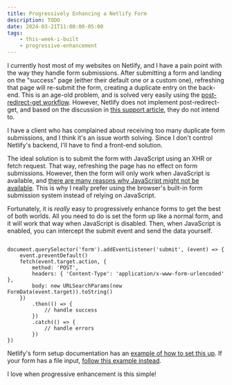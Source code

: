 ```yaml
---
title: Progressively Enhancing a Netlify Form
description: TODO
date: 2024-03-21T11:00:00-05:00
tags:
    - this-week-i-built
    - progressive-enhancement
---
```

I currently host most of my websites on Netlify, and I have a pain point with the way they handle form submissions. After submitting a form and landing on the "success" page (either their default one or a custom one), refreshing that page will re-submit the form, creating a duplicate entry on the back-end. This is an age-old problem, and is solved very easily using the [post-redirect-get workflow](https://en.wikipedia.org/wiki/Post/Redirect/Get). However, Netlify does not implement post-redirect-get, and based on the discussion in [this support article](https://answers.netlify.com/t/receiving-multiple-entries-for-a-single-form/25581/29?page=2), they do not intend to.

I have a client who has complained about receiving too many duplicate form submissions, and I think it's an issue worth solving. Since I don't control Netlify's backend, I'll have to find a front-end solution.

The ideal solution is to submit the form with JavaScript using an XHR or fetch request. That way, refreshing the page has no effect on form submissions. However, then the form will only work when JavaScript is available, and [there are many reasons why JavaScript might not be available](https://www.kryogenix.org/code/browser/everyonehasjs.html). This is why I really prefer using the browser's built-in form submission system instead of relying on JavaScript.

Fortunately, it is *really* easy to progressively enhance forms to get the best of both worlds. All you need to do is set the form up like a normal form, and it will work that way when JavaScript is disabled. Then, when JavaScript is enabled, you can intercept the submit event and send the data yourself.

<pre class="codeWrapper"><code class="language-javascript">
document.querySelector('form').addEventListener('submit', (event) => {
	event.preventDefault()
	fetch(event.target.action, {
		method: 'POST',
		headers: { 'Content-Type': 'application/x-www-form-urlencoded' },
		body: new URLSearchParams(new FormData(event.target)).toString()
	})
		.then(() => {
			// handle success
		})
		.catch(() => {
			// handle errors
		})
})
</code></pre>

Netlify's form setup documentation has an [example of how to set this up](https://docs.netlify.com/forms/setup/#submit-javascript-rendered-forms-with-ajax). If your form has a file input, [follow this example instead](https://docs.netlify.com/forms/setup/#submit-file-uploads-with-ajax).

I love when progressive enhancement is this simple!

<link rel="stylesheet" href="https://cdnjs.cloudflare.com/ajax/libs/prism/9000.0.1/themes/prism-tomorrow.min.css" integrity="sha512-kSwGoyIkfz4+hMo5jkJngSByil9jxJPKbweYec/UgS+S1EgE45qm4Gea7Ks2oxQ7qiYyyZRn66A9df2lMtjIsw==" crossorigin="anonymous" referrerpolicy="no-referrer">
<script src="https://cdnjs.cloudflare.com/ajax/libs/prism/9000.0.1/prism.min.js" integrity="sha512-UOoJElONeUNzQbbKQbjldDf9MwOHqxNz49NNJJ1d90yp+X9edsHyJoAs6O4K19CZGaIdjI5ohK+O2y5lBTW6uQ==" crossorigin="anonymous" referrerpolicy="no-referrer"></script>
<script src="https://cdnjs.cloudflare.com/ajax/libs/prism/9000.0.1/components/prism-javascript.min.js" integrity="sha512-yvw5BDA/GQu8umskpIOBhX2pDLrdOiriaK4kVxtD28QEGLV5rscmCfDjkrx52tIgzLgwzs1FsALV6eYDpGnEkQ==" crossorigin="anonymous" referrerpolicy="no-referrer"></script>
